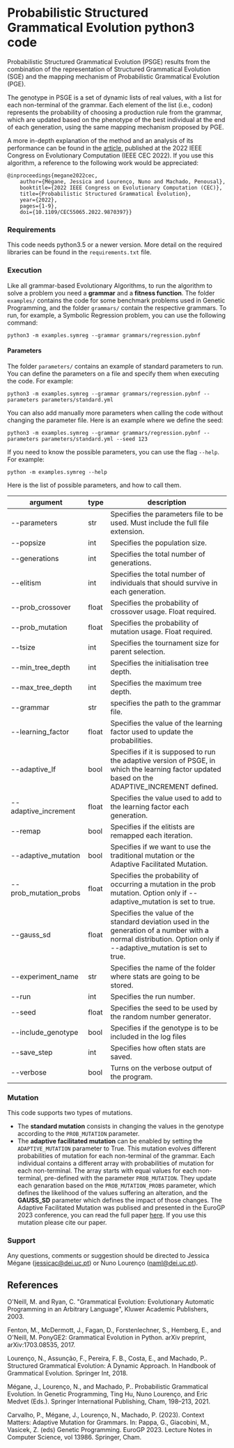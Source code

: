 # Probabilistic Structured Grammatical Evolution python3 code

Probabilistic Structured Grammatical Evolution (PSGE) results from the combination of the representation of Structured Grammatical Evolution (SGE) and the mapping mechanism of Probabilistic Grammatical Evolution (PGE).

The genotype in PSGE is a set of dynamic lists of real values, with a list for each non-terminal of the grammar. Each element of the list (i.e., codon) represents the probability of choosing a production rule from the grammar, which are updated based on the phenotype of the best individual at the end of each generation, using the same mapping mechanism proposed by PGE.

A more in-depth explanation of the method and an analysis of its performance can be found in the [article](https://arxiv.org/pdf/2205.10685), published at the 2022 IEEE Congress on Evolutionary Computation (IEEE CEC 2022). If you use this algorithm, a reference to the following work would be appreciated:

```
@inproceedings{megane2022cec,
    author={Mégane, Jessica and Lourenço, Nuno and Machado, Penousal},
    booktitle={2022 IEEE Congress on Evolutionary Computation (CEC)}, 
    title={Probabilistic Structured Grammatical Evolution}, 
    year={2022},
    pages={1-9},
    doi={10.1109/CEC55065.2022.9870397}}
```



### Requirements
This code needs python3.5 or a newer version. More detail on the required libraries can be found in the `requirements.txt` file.


### Execution

Like all grammar-based Evolutionary Algorithms, to run the algorithm to solve a problem you need a **grammar** and a **fitness function**.
The folder `examples/` contains the code for some benchmark problems used in Genetic Programming, and the folder ``grammars/`` contain the respective grammars. To run, for example, a Symbolic Regression problem, you can use the following command:

```
python3 -m examples.symreg --grammar grammars/regression.pybnf
```

#### Parameters

The folder `parameters/` contains an example of standard parameters to run. You can define the parameters on a file and specify them when executing the code. For example:

```
python3 -m examples.symreg --grammar grammars/regression.pybnf --parameters parameters/standard.yml
```

You can also add manually more parameters when calling the code without changing the parameter file. Here is an example where we define the seed:

```
python3 -m examples.symreg --grammar grammars/regression.pybnf --parameters parameters/standard.yml --seed 123
```

If you need to know the possible parameters, you can use the flag ``--help``. For example:
```
python -m examples.symreg --help
```

Here is the list of possible parameters, and how to call them.

| argument | type | description |
| --------------- | ----------- | ------------ |
| --parameters | str | Specifies the parameters file to be used. Must include the full file extension. | 
| --popsize | int | Specifies the population size. |
| --generations | int | Specifies the total number of generations.
| --elitism | int | Specifies the total number of individuals that should survive in each generation. |
| --prob_crossover | float | Specifies the probability of crossover usage. Float required. |
| --prob_mutation | float | Specifies the probability of mutation usage. Float required. |
| --tsize | int | Specifies the tournament size for parent selection. |
| --min_tree_depth | int | Specifies the initialisation tree depth. |
| --max_tree_depth | int | Specifies the maximum tree depth. |
| --grammar | str | specifies the path to the grammar file. |
| --learning_factor | float | Specifies the value of the learning factor used to update the probabilities. |
| --adaptive_lf | bool | Specifies if it is supposed to run the adaptive version of PSGE, in which the learning factor updated based on the ADAPTIVE_INCREMENT defined. |
| --adaptive_increment | float | Specifies the value used to add to the learning factor each generation. |
| --remap | bool | Specifies if the elitists are remapped each iteration. |
| --adaptive_mutation | bool | Specifies if we want to use the traditional mutation or the Adaptive Facilitated Mutation. |
| --prob_mutation_probs | float | Specifies the probability of occurring a mutation in the prob mutation. Option only if --adaptive_mutation is set to true. |
| --gauss_sd | float | Specifies the value of the standard deviation used in the generation of a number with a normal distribution. Option only if --adaptive_mutation is set to true. |
| --experiment_name | str | Specifies the name of the folder where stats are going to be stored. |
| --run | int | Specifies the run number. |
| --seed | float | Specifies the seed to be used by the random number generator. |
| --include_genotype | bool | Specifies if the genotype is to be included in the log files |
| --save_step | int | Specifies how often stats are saved. |
| --verbose | bool | Turns on the verbose output of the program. |

### Mutation

This code supports two types of mutations.

- The **standard mutation** consists in changing the values in the genotype according to the ``PROB_MUTATION`` parameter.
- The **adaptive facilitated mutation** can be enabled by setting the ``ADAPTIVE_MUTATION`` parameter to True. This mutation evolves different probabilities of mutation for each non-terminal of the grammar. Each individual contains a different array with probabilities of mutation for each non-terminal. The array starts with equal values for each non-terminal, pre-defined with the parameter ``PROB_MUTATION``. They update each genaration based on the ``PROB_MUTATION_PROBS`` parameter, which defines the likelihood of the values suffering an alteration, and the **GAUSS_SD** parameter which defines the impact of those changes.
The Adaptive Facilitated Mutation was publised and presented in the EuroGP 2023 conference, you can read the full paper [here](https://jessicamegane.pt/files/eurogp_afm.pdf). If you use this mutation please cite our paper.


### Support

Any questions, comments or suggestion should be directed to Jessica Mégane ([jessicac@dei.uc.pt](mailto:jessicac@dei.uc.pt)) or Nuno Lourenço ([naml@dei.uc.pt](mailto:naml@dei.uc.pt)).


## References

O'Neill, M. and Ryan, C. "Grammatical Evolution: Evolutionary Automatic Programming in an Arbitrary Language", Kluwer Academic Publishers, 2003.

Fenton, M., McDermott, J., Fagan, D., Forstenlechner, S., Hemberg, E., and O'Neill, M. PonyGE2: Grammatical Evolution in Python. arXiv preprint, arXiv:1703.08535, 2017.

Lourenço, N., Assunção, F., Pereira, F. B., Costa, E., and Machado, P.. Structured Grammatical Evolution: A Dynamic Approach. In Handbook of Grammatical Evolution. Springer Int, 2018.

Mégane, J., Lourenço, N., and Machado, P.. Probabilistic Grammatical Evolution. In Genetic Programming, Ting Hu, Nuno Lourenço, and Eric Medvet (Eds.). Springer International Publishing, Cham, 198–213, 2021.

Carvalho, P., Mégane, J., Lourenço, N., Machado, P. (2023). Context Matters: Adaptive Mutation for Grammars. In: Pappa, G., Giacobini, M., Vasicek, Z. (eds) Genetic Programming. EuroGP 2023. Lecture Notes in Computer Science, vol 13986. Springer, Cham.